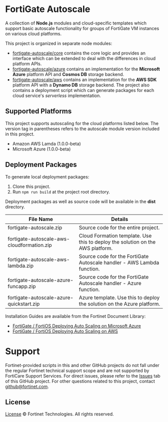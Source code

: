 # FortiGate Autoscale
A collection of **Node.js** modules and cloud-specific templates which support basic autoscale functionality for groups of FortiGate VM instances on various cloud platforms.

This project is organized in separate node modules:

 * [fortigate-autoscale/core](core) contains the core logic and provides an interface which can be extended to deal with the differences in cloud platform APIs.
 * [fortigate-autoscale/azure](azure) contains an implementation for the **Microsoft Azure** platform API and **Cosmos DB** storage backend.
 * [fortigate-autoscale/aws](aws) contains an implementation for the **AWS SDK** platform API with a **Dynamo DB** storage backend.
The project also contains a deployment script which can generate packages for each cloud service's *serverless* implementation.

## Supported Platforms
This project supports autoscaling for the cloud platforms listed below. The version tag in parentheses refers to the autoscale module version included in this project.

  * Amazon AWS Lamda (1.0.0-beta)
  * Microsoft Azure (1.0.0-beta)

## Deployment Packages
To generate local deployment packages:

  1. Clone this project.
  2. Run `npm run build` at the project root directory.
  
Deployment packages as well as source code will be available in the **dist** directory.

| File Name | Details | 
| ------ | ------ | 
| fortigate-autoscale.zip | Source code for the entire project. | 
| fortigate-autoscale-aws-cloudformation.zip | Cloud Formation template. Use this to deploy the solution on the AWS platform.| 
| fortigate-autoscale-aws-lambda.zip | Source code for the FortiGate Autoscale handler - AWS Lambda function.| 
| fortigate-autoscale-azure-funcapp.zip | Source code for the FortiGate Autoscale handler - Azure function.| 
| fortigate-autoscale-azure-quickstart.zip | Azure template. Use this to deploy the solution on the Azure platform.| 

Installation Guides are available from the Fortinet Document Library:

  * [ FortiGate / FortiOS Deploying Auto Scaling on Microsoft Azure](https://docs2.fortinet.com/vm/azure/fortigate/6.0/deploying-auto-scaling-on-azure/6.0.0)
  * [ FortiGate / FortiOS Deploying Auto Scaling on AWS](https://docs2.fortinet.com/vm/aws/fortigate/6.0/deploying-auto-scaling-on-aws/6.0.0/543390/introduction)

# Support
Fortinet-provided scripts in this and other GitHub projects do not fall under the regular Fortinet technical support scope and are not supported by FortiCare Support Services.
For direct issues, please refer to the [Issues](https://github.com/fortinet/fortigate-autoscale/issues) tab of this GitHub project.
For other questions related to this project, contact [github@fortinet.com](mailto:github@fortinet.com).

## License
[License](./LICENSE) © Fortinet Technologies. All rights reserved.
